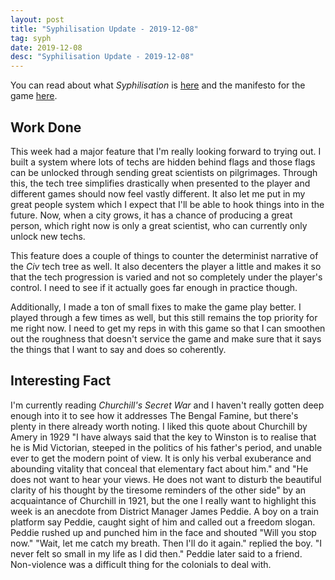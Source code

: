 ```yaml
---
layout: post
title: "Syphilisation Update - 2019-12-08"
tag: syph
date: 2019-12-08
desc: "Syphilisation Update - 2019-12-08"
---
```



You can read about what *Syphilisation* is [here](/blog/syph/announce) and the manifesto for the game [here](/blog/syph/manifesto).

## Work Done

This week had a major feature that I'm really looking forward to trying out. I built a system where lots of techs are hidden behind flags and those flags can be unlocked through sending great scientists on pilgrimages. Through this, the tech tree simplifies drastically when presented to the player and different games should now feel vastly different. It also let me put in my great people system which I expect that I'll be able to hook things into in the future. Now, when a city grows, it has a chance of producing a great person, which right now is only a great scientist, who can currently only unlock new techs.


This feature does a couple of things to counter the determinist narrative of the *Civ* tech tree as well. It also decenters the player a little and makes it so that the tech progression is varied and not so completely under the player's control. I need to see if it actually goes far enough in practice though.


Additionally, I made a ton of small fixes to make the game play better. I played through a few times as well, but this still remains the top priority for me right now. I need to get my reps in with this game so that I can smoothen out the roughness that doesn't service the game and make sure that it says the things that I want to say and does so coherently.


## Interesting Fact

I'm currently reading *Churchill's Secret War* and I haven't really gotten deep enough into it to see how it addresses The Bengal Famine, but there's plenty in there already worth noting. I liked this quote about Churchill by Amery in 1929 "I have always said that the key to Winston is to realise that he is Mid Victorian, steeped in the politics of his father's period, and unable ever to get the modern point of view. It is only his verbal exuberance and abounding vitality that conceal that elementary fact about him." and "He does not want to hear your views. He does not want to disturb the beautiful clarity of his thought by the tiresome reminders of the other side" by an acquaintance of Churchill in 1921, but the one I really want to highlight this week is an anecdote from District Manager James Peddie. A boy on a train platform say Peddie, caught sight of him and called out a freedom slogan. Peddie rushed up and punched him in the face and shouted "Will you stop now." "Wait, let me catch my breath. Then I'll do it again." replied the boy. "I never felt so small in my life as I did then." Peddie later said to a friend. Non-violence was a difficult thing for the colonials to deal with.

